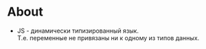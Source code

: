 # About
- JS - динамически типизированный язык.  
Т.е. переменные не привязаны ни к одному из типов данных.